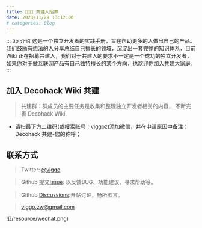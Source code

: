 ```yaml
---
title: 👩🏻‍💻 共建人招募
date: 2023/11/29 13:12:00
# categories: Blog
---
```

::: tip 介绍
这是一个独立开发者的实践手册，旨在帮助更多的人做出自己的产品。我们鼓励有想法的人分享总结自己擅长的领域，沉淀出一套完整的知识体系，目前 Wiki 正在招募共建人，我们对于共建人的要求不一定是一个成功的独立开发者，如果你对于做互联网产品有自己独特擅长的某个方向，也欢迎你加入共建大家庭。
:::

## 加入 Decohack Wiki 共建

> 共建群：群成员的主要任务是收集和整理独立开发者相关的内容， 不断完善 Decohack Wiki.

* 请扫最下方二维码(或搜索账号：viggoz)添加微信，并在申请原因中备注： Decohack 共建-您的称呼；

## 联系方式

> Twitter: [@viggo](https://x.com/decohack)

> Github 提交[Issue](https://github.com/Decohack/Decohack-Wiki/issues): 以反馈BUG、功能建议、寻求帮助等。

> Github [Discussions](https://github.com/Decohack/Decohack-Wiki/discussions):开帖讨论，畅所欲言。

> viggo.zw@gmail.com

![]/resource/wechat.png)
